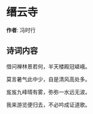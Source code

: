 # 缙云寺

**作者**: 冯时行

## 诗词内容

借问禅林景若何，半天楼殿冠嵯峨。

莫言暑气此中少，自是清风高处多。

岌岌九峰晴有雾，弥弥一水远无波。

我来游览便归去，不必吟成证道歌。

